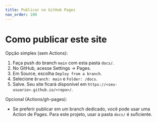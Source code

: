 ```yaml
---
title: Publicar no GitHub Pages
nav_order: 100
---
```


# Como publicar este site

Opção simples (sem Actions):
1) Faça push do branch `main` com esta pasta `docs/`.
2) No GitHub, acesse Settings → Pages.
3) Em Source, escolha `Deploy from a branch`.
4) Selecione `Branch: main` e `Folder: /docs`.
5) Salve. Seu site ficará disponível em `https://<seu-usuario>.github.io/<repo>/`.

Opcional (Actions/gh-pages):
- Se preferir publicar em um branch dedicado, você pode usar uma Action de Pages. Para este projeto, usar a pasta `docs/` é suficiente.

